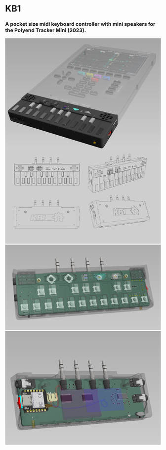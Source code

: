# KB1
### A pocket size midi keyboard controller with mini speakers for the Polyend Tracker Mini (2023).
![images/banner_1.jpg](https://github.com/PocketMidi/KB1/blob/main/images/banner_1.jpg)
![images/inner_1.png](https://github.com/PocketMidi/KB1/blob/main/images/inner_1.png)
![images/inner_2.png](https://github.com/PocketMidi/KB1/blob/main/images/inner_2.png)

